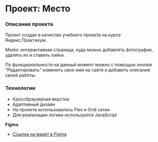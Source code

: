 # Проект: Место

### Описание проекта

Проект создан в качестве учебного проекта на курсе Яндекс.Практикум.

Mesto: интерактивная страница, куда можно добавлять фотографии, удалять их и ставить лайки.

По функциональности на данный момент можно с помощью кнопки "Редактировать" изменить свое имя на сайте и добавить описание своей работы.

### Технологии

- Кроссбраузерная верстка
- Адаптивный дизайн
- На проекте использовались Flex и Grid сетки
- Для реализации логики используется JavaScript


**Figma**

* [Ссылка на макет в Figma](https://www.figma.com/file/2cn9N9jSkmxD84oJik7xL7/JavaScript.-Sprint-4?node-id=0%3A1)

